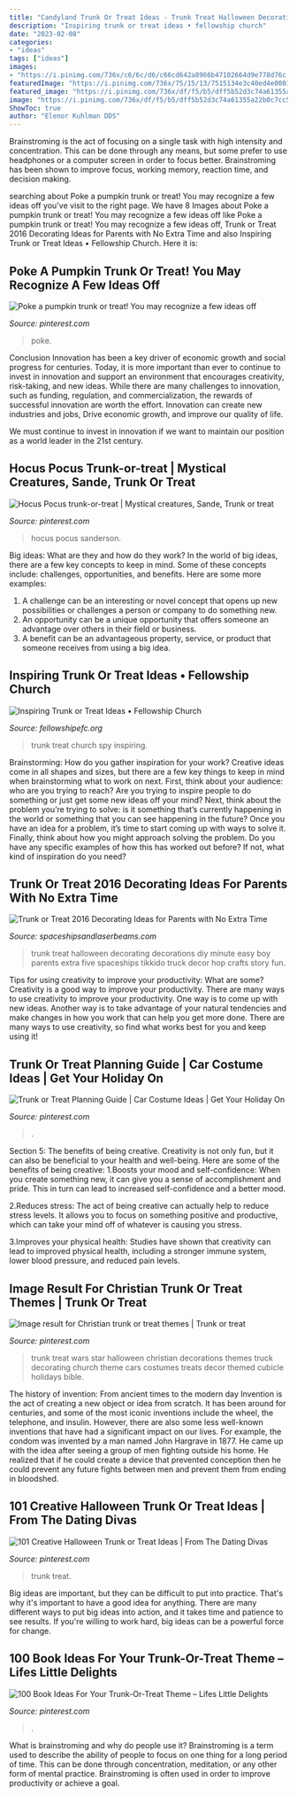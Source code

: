 ```yaml
---
title: "Candyland Trunk Or Treat Ideas - Trunk Treat Halloween Decorating Decorations Diy Minute Easy Boy Parents Extra Five Spaceships Tikkido Truck Decor Hop Crafts Story Fun"
description: "Inspiring trunk or treat ideas • fellowship church"
date: "2023-02-08"
categories:
- "ideas"
tags: ["ideas"]
images:
- "https://i.pinimg.com/736x/c6/6c/d6/c66cd642a8966b47102664d9e778d76c.jpg"
featuredImage: "https://i.pinimg.com/736x/75/15/13/7515134e3c40ed4e0001e3678f8693dc.jpg"
featured_image: "https://i.pinimg.com/736x/df/f5/b5/dff5b52d3c74a61355a22b0c7cc5698a.jpg"
image: "https://i.pinimg.com/736x/df/f5/b5/dff5b52d3c74a61355a22b0c7cc5698a.jpg"
ShowToc: true
author: "Elenor Kuhlman DDS"
---
```



Brainstroming is the act of focusing on a single task with high intensity and concentration. This can be done through any means, but some prefer to use headphones or a computer screen in order to focus better. Brainstroming has been shown to improve focus, working memory, reaction time, and decision making.

	

		
searching about Poke a pumpkin trunk or treat! You may recognize a few ideas off you've visit to the right page. We have 8 Images about Poke a pumpkin trunk or treat! You may recognize a few ideas off like Poke a pumpkin trunk or treat! You may recognize a few ideas off, Trunk or Treat 2016 Decorating Ideas for Parents with No Extra Time and also Inspiring Trunk or Treat Ideas • Fellowship Church. Here it is:
		
    
## Poke A Pumpkin Trunk Or Treat! You May Recognize A Few Ideas Off

<img loading=lazy src="https://i.pinimg.com/originals/fb/8a/c8/fb8ac89e96eceac19cf36f2cf7536e93.jpg" onerror="this.onerror=null;this.src='https://tse4.mm.bing.net/th?id=OIP.-c_3_lyNs5qhZKg8loG2dgHaJ4&amp;pid=15.1';" alt="Poke a pumpkin trunk or treat! You may recognize a few ideas off">

_Source: pinterest.com_

>poke. 

	

Conclusion
Innovation has been a key driver of economic growth and social progress for centuries. Today, it is more important than ever to continue to invest in innovation and support an environment that encourages creativity, risk-taking, and new ideas.
While there are many challenges to innovation, such as funding, regulation, and commercialization, the rewards of successful innovation are worth the effort. Innovation can create new industries and jobs, Drive economic growth, and improve our quality of life.

We must continue to invest in innovation if we want to maintain our position as a world leader in the 21st century.

    
## Hocus Pocus Trunk-or-treat | Mystical Creatures, Sande, Trunk Or Treat

<img loading=lazy src="https://i.pinimg.com/736x/75/15/13/7515134e3c40ed4e0001e3678f8693dc.jpg" onerror="this.onerror=null;this.src='https://tse1.mm.bing.net/th?id=OIP.yfRTMDJSlPnPUFe1zc1X2wHaJZ&amp;pid=15.1';" alt="Hocus Pocus trunk-or-treat | Mystical creatures, Sande, Trunk or treat">

_Source: pinterest.com_

>hocus pocus sanderson. 

	

Big ideas: What are they and how do they work?
In the world of big ideas, there are a few key concepts to keep in mind. Some of these concepts include: challenges, opportunities, and benefits. Here are some more examples:
1. A challenge can be an interesting or novel concept that opens up new possibilities or challenges a person or company to do something new. 
2. An opportunity can be a unique opportunity that offers someone an advantage over others in their field or business. 
3. A benefit can be an advantageous property, service, or product that someone receives from using a big idea.

    
## Inspiring Trunk Or Treat Ideas • Fellowship Church

<img loading=lazy src="https://fellowshipefc.org/wp-content/uploads/2018/10/DSC08776.jpg" onerror="this.onerror=null;this.src='https://tse1.mm.bing.net/th?id=OIP.RX5LNb1DjeDDHMMsY6G7kQHaG9&amp;pid=15.1';" alt="Inspiring Trunk or Treat Ideas • Fellowship Church">

_Source: fellowshipefc.org_

>trunk treat church spy inspiring. 

	

Brainstorming: How do you gather inspiration for your work?
Creative ideas come in all shapes and sizes, but there are a few key things to keep in mind when brainstorming what to work on next. First, think about your audience: who are you trying to reach? Are you trying to inspire people to do something or just get some new ideas off your mind? Next, think about the problem you’re trying to solve: is it something that’s currently happening in the world or something that you can see happening in the future? Once you have an idea for a problem, it’s time to start coming up with ways to solve it. Finally, think about how you might approach solving the problem. Do you have any specific examples of how this has worked out before? If not, what kind of inspiration do you need?

    
## Trunk Or Treat 2016 Decorating Ideas For Parents With No Extra Time

<img loading=lazy src="http://spaceshipsandlaserbeams.com/wp-content/uploads/2015/09/trunk-or-treat-cover.jpg" onerror="this.onerror=null;this.src='https://tse4.mm.bing.net/th?id=OIP.N8f__zDKjuq1OBI4cqha5gHaLH&amp;pid=15.1';" alt="Trunk or Treat 2016 Decorating Ideas for Parents with No Extra Time">

_Source: spaceshipsandlaserbeams.com_

>trunk treat halloween decorating decorations diy minute easy boy parents extra five spaceships tikkido truck decor hop crafts story fun. 

	

Tips for using creativity to improve your productivity: What are some?
Creativity is a good way to improve your productivity. There are many ways to use creativity to improve your productivity. One way is to come up with new ideas. Another way is to take advantage of your natural tendencies and make changes in how you work that can help you get more done. There are many ways to use creativity, so find what works best for you and keep using it!

    
## Trunk Or Treat Planning Guide | Car Costume Ideas | Get Your Holiday On

<img loading=lazy src="https://i.pinimg.com/736x/e1/f3/0f/e1f30f3dc452bdc41a3d875d01afbf3d.jpg" onerror="this.onerror=null;this.src='https://tse2.mm.bing.net/th?id=OIP.JQniNlfs5f3CE_GC_YRlPQHaO0&amp;pid=15.1';" alt="Trunk or Treat Planning Guide | Car Costume Ideas | Get Your Holiday On">

_Source: pinterest.com_

>. 

	

Section 5: The benefits of being creative.
Creativity is not only fun, but it can also be beneficial to your health and well-being. Here are some of the benefits of being creative:
1.Boosts your mood and self-confidence: When you create something new, it can give you a sense of accomplishment and pride. This in turn can lead to increased self-confidence and a better mood.

2.Reduces stress: The act of being creative can actually help to reduce stress levels. It allows you to focus on something positive and productive, which can take your mind off of whatever is causing you stress.

3.Improves your physical health: Studies have shown that creativity can lead to improved physical health, including a stronger immune system, lower blood pressure, and reduced pain levels.


    
## Image Result For Christian Trunk Or Treat Themes | Trunk Or Treat

<img loading=lazy src="https://i.pinimg.com/736x/c6/6c/d6/c66cd642a8966b47102664d9e778d76c.jpg" onerror="this.onerror=null;this.src='https://tse4.mm.bing.net/th?id=OIP.ixUzKYSr5fsjcQsduCR26gHaJ3&amp;pid=15.1';" alt="Image result for Christian trunk or treat themes | Trunk or treat">

_Source: pinterest.com_

>trunk treat wars star halloween christian decorations themes truck decorating church theme cars costumes treats decor themed cubicle holidays bible. 

	

The history of invention: From ancient times to the modern day
Invention is the act of creating a new object or idea from scratch. It has been around for centuries, and some of the most iconic inventions include the wheel, the telephone, and insulin. However, there are also some less well-known inventions that have had a significant impact on our lives. For example, the condom was invented by a man named John Hargrave in 1877. He came up with the idea after seeing a group of men fighting outside his home. He realized that if he could create a device that prevented conception then he could prevent any future fights between men and prevent them from ending in bloodshed.

    
## 101 Creative Halloween Trunk Or Treat Ideas | From The Dating Divas

<img loading=lazy src="https://i.pinimg.com/736x/84/ad/d8/84add86c9ed0be83ccfbe734c82b506a.jpg" onerror="this.onerror=null;this.src='https://tse2.mm.bing.net/th?id=OIP.FT4QEpaQwd2r2GcJezM5OQHaHD&amp;pid=15.1';" alt="101 Creative Halloween Trunk or Treat Ideas | From The Dating Divas">

_Source: pinterest.com_

>trunk treat. 

	

Big ideas are important, but they can be difficult to put into practice. That's why it's important to have a good idea for anything. There are many different ways to put big ideas into action, and it takes time and patience to see results. If you're willing to work hard, big ideas can be a powerful force for change.

    
## 100 Book Ideas For Your Trunk-Or-Treat Theme – Lifes Little Delights

<img loading=lazy src="https://i.pinimg.com/736x/df/f5/b5/dff5b52d3c74a61355a22b0c7cc5698a.jpg" onerror="this.onerror=null;this.src='https://tse2.mm.bing.net/th?id=OIP.fxtnI6Yci0sXf5z17jjegAHaI5&amp;pid=15.1';" alt="100 Book Ideas For Your Trunk-Or-Treat Theme – Lifes Little Delights">

_Source: pinterest.com_

>. 

	

What is brainstroming and why do people use it?
Brainstroming is a term used to describe the ability of people to focus on one thing for a long period of time. This can be done through concentration, meditation, or any other form of mental practice. Brainstroming is often used in order to improve productivity or achieve a goal.

